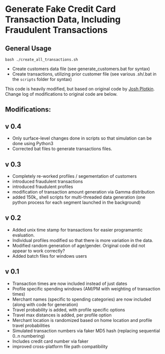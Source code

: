 # Generate Fake Credit Card Transaction Data, Including Fraudulent Transactions

## General Usage

```
bash ./create_all_transactions.sh
```

- Create customers data file (see generate_customers.bat for syntax)
- Create transactions, utilizing prior customer file (see various .sh/.bat in the `scripts` folder for syntax)

This code is heavily modified, but based on original code by [Josh Plotkin](https://github.com/joshplotkin/data_generation). Change log of modifications to original code are below.

## Modifications:

## v 0.4

- Only surface-level changes done in scripts so that simulation can be done using Python3
- Corrected bat files to generate transactions files.

## v 0.3

- Completely re-worked profiles / segementation of customers
- introduced fraudulent transactions
- introduced fraudulent profiles
- modification of transaction amount generation via Gamma distribution
- added 150k\_ shell scripts for multi-threaded data generation (one python process for each segment launched in the background)

## v 0.2

- Added unix time stamp for transactions for easier programamtic evaluation.
- Individual profiles modified so that there is more variation in the data.
- Modified random generation of age/gender. Original code did not appear to work correctly?
- Added batch files for windows users

## v 0.1

- Transaction times are now included instead of just dates
- Profile specific spending windows (AM/PM with weighting of transaction times)
- Merchant names (specific to spending categories) are now included (along with code for generation)
- Travel probability is added, with profile specific options
- Travel max distances is added, per profile option
- Merchant location is randomized based on home location and profile travel probabilities
- Simulated transaction numbers via faker MD5 hash (replacing sequential 0..n numbering)
- Includes credit card number via faker
- improved cross-platform file path compatibility
